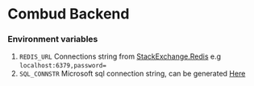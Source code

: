 # Combud Backend

### Environment variables
1. `REDIS_URL` Connections string from [StackExchange.Redis](https://stackexchange.github.io/StackExchange.Redis/Configuration) e.g `localhost:6379,password=`
2. `SQL_CONNSTR` Microsoft sql connection string, can be generated [Here](https://www.developerfusion.com/tools/sql-connection-string/)